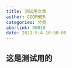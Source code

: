 ```yaml
---
title: 测试用文章
author: GOOPHER
categories: 分类
abbrlink: 00010
date: 2021-5-4 10:50:00
---
```

## 这是测试用的